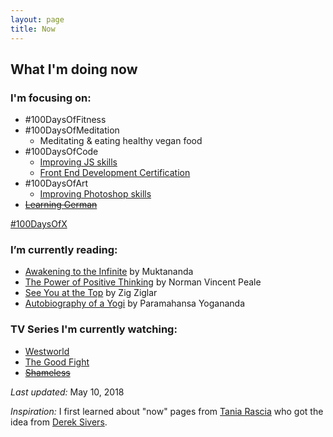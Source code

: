 ```yaml
---
layout: page
title: Now
---
```


## What I'm doing now

### I'm focusing on:
- #100DaysOfFitness
- #100DaysOfMeditation
  - Meditating & eating healthy vegan food
- #100DaysOfCode
  - [Improving JS skills](http://www.video2brain.com/es/formadores/sergio-brito)
  - [Front End Development Certification](https://www.freecodecamp.org) 
- #100DaysOfArt
  - [Improving Photoshop skills](http://www.youtube.com/watch?v=sF_jSrBhdlg)
- ~~[Learning German](http://www.languagetransfer.org/complete-german)~~

[#100DaysOfX](http://100daysofx.com/)

### I’m currently reading:

- [Awakening to the Infinite](http://www.goodreads.com/book/show/24924559-awakening-to-the-infinite) by Muktananda
- [The Power of Positive Thinking](http://www.goodreads.com/book/show/1134122.The_Power_of_Positive_Thinking) by Norman Vincent Peale
- [See You at the Top](http://www.goodreads.com/book/show/161415.See_You_at_the_Top) by Zig Ziglar
- [Autobiography of a Yogi](http://www.goodreads.com/book/show/639864.Autobiography_of_a_Yogi) by Paramahansa Yogananda

### TV Series I'm currently watching:

- [Westworld](http://www.hbo.com/westworld)
- [The Good Fight](http://www.cbs.com/shows/the-good-fight/)
- ~~[Shameless](http://www.sho.com/shameless)~~

*Last updated:* May 10, 2018

*Inspiration:* I first learned about "now" pages from [Tania Rascia](https://taniarascia.com) who got the idea from [Derek Sivers](https://sivers.org/).

